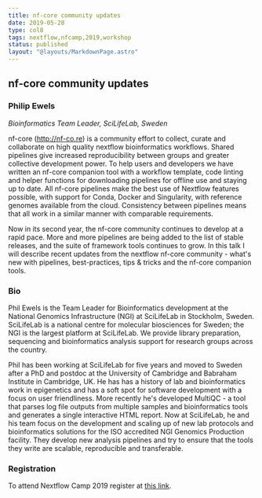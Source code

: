 ```yaml
---
title: nf-core community updates
date: 2019-05-28
type: col8
tags: nextflow,nfcamp,2019,workshop
status: published
layout: "@layouts/MarkdownPage.astro"
---
```


## nf-core community updates

### Philip Ewels
*Bioinformatics Team Leader, SciLifeLab, Sweden*

nf-core (http://nf-co.re) is a community effort to collect, curate and collaborate on high quality nextflow bioinformatics workflows. Shared pipelines give increased reproducibility between groups and greater collective development power. To help users and developers we have written an nf-core companion tool with a workflow template, code linting and helper functions for downloading pipelines for offline use and staying up to date. All nf-core pipelines make the best use of Nextflow features possible, with support for Conda, Docker and Singularity, with reference genomes available from the cloud. Consistency between pipelines means that all work in a similar manner with comparable requirements.

Now in its second year, the nf-core community continues to develop at a rapid pace. More and more pipelines are being added to the list of stable releases, and the suite of framework tools continues to grow. In this talk I will describe recent updates from the nextflow nf-core community - what's new with pipelines, best-practices, tips & tricks and the nf-core companion tools.

### Bio

Phil Ewels is the Team Leader for Bioinformatics development at the National Genomics Infrastructure (NGI) at SciLifeLab in Stockholm, Sweden. SciLifeLab is a national centre for molecular biosciences for Sweden; the NGI is the largest platform at SciLifeLab. We provide library preparation, sequencing and bioinformatics analysis support for research groups across the country.

Phil has been working at SciLifeLab for five years and moved to Sweden after a PhD and postdoc at the University of Cambridge and Babraham Institute in Cambridge, UK. He has has a history of lab and bioinformatics work in epigenetics and has a soft spot for software development with a focus on user friendliness. More recently he's developed MultiQC - a tool that parses log file outputs from multiple samples and bioinformatics tools and generates a single interactive HTML report. Now at SciLifeLab, he and his team focus on the development and scaling up of new lab protocols and bioinformatics solutions for the ISO accredited NGI Genomics Production facility. They develop new analysis pipelines and try to ensure that the tools they write are scalable, reproducible and transferable.

### Registration

To attend Nextflow Camp 2019 register at [this link](https://www.crg.eu/en/event/coursescrg-nextflow-2019).
